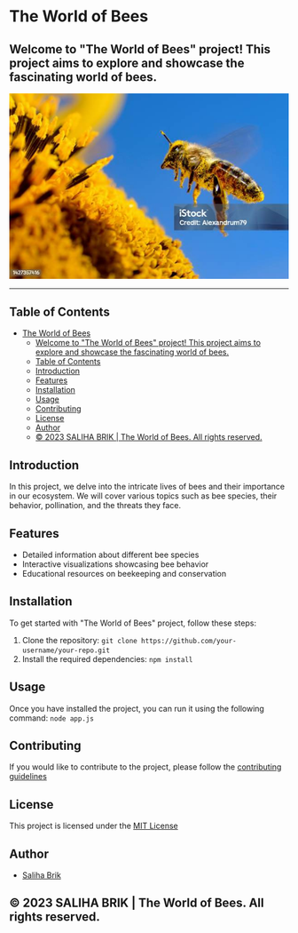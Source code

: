 # The World of Bees


## Welcome to "The World of Bees" project! This project aims to explore and showcase the fascinating world of bees.

![Alt text](image.png)
<hr>

## Table of Contents
- [The World of Bees](#the-world-of-bees)
  - [Welcome to "The World of Bees" project! This project aims to explore and showcase the fascinating world of bees.](#welcome-to-the-world-of-bees-project-this-project-aims-to-explore-and-showcase-the-fascinating-world-of-bees)
  - [Table of Contents](#table-of-contents)
  - [Introduction](#introduction)
  - [Features](#features)
  - [Installation](#installation)
  - [Usage](#usage)
  - [Contributing](#contributing)
  - [License](#license)
  - [Author](#author)
  - [© 2023 SALIHA BRIK | The World of Bees. All rights reserved.](#-2023-saliha-brik--the-world-of-bees-all-rights-reserved)

## Introduction
In this project, we delve into the intricate lives of bees and their importance in our ecosystem. We will cover various topics such as bee species, their behavior, pollination, and the threats they face.

## Features
- Detailed information about different bee species
- Interactive visualizations showcasing bee behavior
- Educational resources on beekeeping and conservation

## Installation
To get started with "The World of Bees" project, follow these steps:
1. Clone the repository: `git clone https://github.com/your-username/your-repo.git`
2. Install the required dependencies: `npm install`

## Usage
Once you have installed the project, you can run it using the following command:
`node app.js`

## Contributing
If you would like to contribute to the project, please follow the [contributing guidelines](CONTRIBUTING.md)

## License
This project is licensed under the [MIT License](LICENSE)

## Author
- [Saliha Brik](https://github.com/salihabrik)

&copy; 2023 SALIHA BRIK | The World of Bees. All rights reserved.
- 
